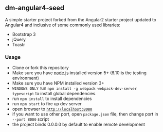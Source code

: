 ## dm-angular4-seed

A simple starter project forked from the Angular2 starter project updated to Angular4 and inclusive of some commonly used libraries:

- Bootstrap 3
- jQuery
- Toastr

### Usage
- Clone or fork this repository
- Make sure you have [node.js](https://nodejs.org/) installed version 5+ (6.10 is the testing environment)
- Make sure you have NPM installed version 3+
- `WINDOWS ONLY` run `npm install -g webpack webpack-dev-server typescript` to install global dependencies
- run `npm install` to install dependencies
- run `npm start` to fire up dev server
- open browser to [`http://localhost:8080`](http://localhost:8080)
- if you want to use other port, open `package.json` file, then change port in `--port 8080` script
- the project binds 0.0.0.0 by default to enable remote development

